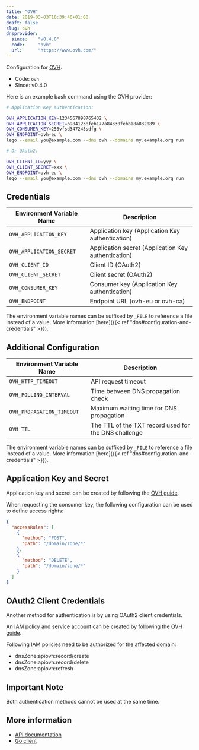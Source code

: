 ```yaml
---
title: "OVH"
date: 2019-03-03T16:39:46+01:00
draft: false
slug: ovh
dnsprovider:
  since:    "v0.4.0"
  code:     "ovh"
  url:      "https://www.ovh.com/"
---
```


<!-- THIS DOCUMENTATION IS AUTO-GENERATED. PLEASE DO NOT EDIT. -->
<!-- providers/dns/ovh/ovh.toml -->
<!-- THIS DOCUMENTATION IS AUTO-GENERATED. PLEASE DO NOT EDIT. -->


Configuration for [OVH](https://www.ovh.com/).


<!--more-->

- Code: `ovh`
- Since: v0.4.0


Here is an example bash command using the OVH provider:

```bash
# Application Key authentication:

OVH_APPLICATION_KEY=1234567898765432 \
OVH_APPLICATION_SECRET=b9841238feb177a84330febba8a832089 \
OVH_CONSUMER_KEY=256vfsd347245sdfg \
OVH_ENDPOINT=ovh-eu \
lego --email you@example.com --dns ovh --domains my.example.org run

# Or OAuth2:

OVH_CLIENT_ID=yyy \
OVH_CLIENT_SECRET=xxx \
OVH_ENDPOINT=ovh-eu \
lego --email you@example.com --dns ovh --domains my.example.org run
```




## Credentials

| Environment Variable Name | Description |
|-----------------------|-------------|
| `OVH_APPLICATION_KEY` | Application key (Application Key authentication) |
| `OVH_APPLICATION_SECRET` | Application secret (Application Key authentication) |
| `OVH_CLIENT_ID` | Client ID (OAuth2) |
| `OVH_CLIENT_SECRET` | Client secret (OAuth2) |
| `OVH_CONSUMER_KEY` | Consumer key (Application Key authentication) |
| `OVH_ENDPOINT` | Endpoint URL (ovh-eu or ovh-ca) |

The environment variable names can be suffixed by `_FILE` to reference a file instead of a value.
More information [here]({{< ref "dns#configuration-and-credentials" >}}).


## Additional Configuration

| Environment Variable Name | Description |
|--------------------------------|-------------|
| `OVH_HTTP_TIMEOUT` | API request timeout |
| `OVH_POLLING_INTERVAL` | Time between DNS propagation check |
| `OVH_PROPAGATION_TIMEOUT` | Maximum waiting time for DNS propagation |
| `OVH_TTL` | The TTL of the TXT record used for the DNS challenge |

The environment variable names can be suffixed by `_FILE` to reference a file instead of a value.
More information [here]({{< ref "dns#configuration-and-credentials" >}}).

## Application Key and Secret

Application key and secret can be created by following the [OVH guide](https://docs.ovh.com/gb/en/customer/first-steps-with-ovh-api/).

When requesting the consumer key, the following configuration can be used to define access rights:

```json
{
  "accessRules": [
    {
      "method": "POST",
      "path": "/domain/zone/*"
    },
    {
      "method": "DELETE",
      "path": "/domain/zone/*"
    }
  ]
}
```

## OAuth2 Client Credentials

Another method for authentication is by using OAuth2 client credentials.

An IAM policy and service account can be created by following the [OVH guide](https://help.ovhcloud.com/csm/en-manage-service-account?id=kb_article_view&sysparm_article=KB0059343).

Following IAM policies need to be authorized for the affected domain:

* dnsZone:apiovh:record/create
* dnsZone:apiovh:record/delete
* dnsZone:apiovh:refresh

## Important Note

Both authentication methods cannot be used at the same time.



## More information

- [API documentation](https://eu.api.ovh.com/)
- [Go client](https://github.com/ovh/go-ovh)

<!-- THIS DOCUMENTATION IS AUTO-GENERATED. PLEASE DO NOT EDIT. -->
<!-- providers/dns/ovh/ovh.toml -->
<!-- THIS DOCUMENTATION IS AUTO-GENERATED. PLEASE DO NOT EDIT. -->
